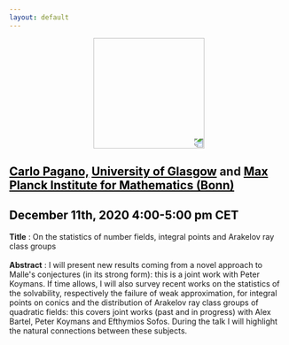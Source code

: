 ```yaml
---
layout: default
---
```


<p align="center">
  <img width="200" height="200" style="transform: rotate(0.5turn);" src="https://upload.wikimedia.org/wikipedia/commons/1/18/Rational_points_of_bounded_height_outside_the_27_lines_on_Clebsch%27s_diagonal_cubic_surface.png">
</p>

## <a href="http://guests.mpim-bonn.mpg.de/carlo.pagano90/" style="color:black">Carlo Pagano,</a> <a href="https://www.gla.ac.uk/schools/mathematicsstatistics/" style="color:black">University of Glasgow</a> and <a href="https://www.mpim-bonn.mpg.de/" style="color:black">Max Planck Institute for Mathematics (Bonn)</a>
## <c style="color:black">December 11th, 2020  4:00-5:00 pm CET</c>

<b>Title</b> : On the statistics of number fields, integral points and Arakelov ray class groups
<br>
<br>
<b>Abstract</b> : I will present new results coming from a novel approach to Malle's conjectures (in its strong form): this is a joint work with Peter Koymans. If time allows, I will also survey recent works on the statistics of the solvability, respectively the failure of weak approximation, for integral points on conics and the distribution of Arakelov ray class groups of quadratic fields: this covers joint works (past and in progress) with Alex Bartel, Peter Koymans and Efthymios Sofos. During the talk I will highlight the natural connections between these subjects. 
